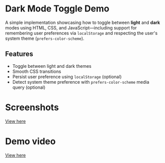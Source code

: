 # Dark Mode Toggle Demo

A simple implementation showcasing how to toggle between **light** and **dark** modes using HTML, CSS, and JavaScript—including support for remembering user preferences via `localStorage` and respecting the user's system theme (`prefers-color-scheme`).

##  Features

- Toggle between light and dark themes  
- Smooth CSS transitions  
- Persist user preference using `localStorage` (optional)  
- Detect system theme preference with `prefers-color-scheme` media query (optional)
# Screenshots
[View here](https://drive.google.com/file/d/1xF6NYcIx16CEfiB0aJXTDGguCUAUxIof/view?usp=sharing)
# Demo video
[View here](https://drive.google.com/file/d/1zIaBBU83IBTGQEZXBaXnn9I_6dpuFgjs/view?usp=sharing)
